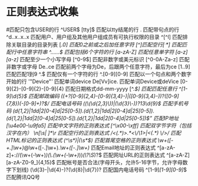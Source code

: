 # 正则表达式收集
    
#匹配只包含USER的行
    ^USER$ 
    [tty]$ 匹配以tty结尾的行
    \. 匹配带句点的行
    ^d..x..x..x 匹配用户、用户组及其他用户组成员有可执行权限的目录
    ^[^l] 匹配排除关联目录的目录列表
    [.*0] 匹配0之前或之后加任意字符
    [^$] 匹配空行
    [^.*$] 匹配匹配行中任意字符串
    ^......$ 匹配包括6个字符的行
    [a-zA-Z] 匹配任意单字符
    [a-z][a-z]* 匹配至少一个小写字母
    [^0-9\$] 匹配非数字或美元标识
    [^0-0A-Za-z] 匹配非数字或字母
    De..ce 匹配前两个字母为De，后跟两个任意字符，最后为ce
    [1..9] 匹配匹配1到9
    ^.$ 匹配仅有一个字符的行
    ^\.[0-9][0-9] 匹配以一个句点和两个数字开始的行
    '"Device"' 匹配单词device
    De[Vv]ice\. 匹配单词Device或deVice
    [0-9]\{2\}-[0-9]\{2\}-[0-9]\{4\} 匹配日期格式dd-mm-yyyy
    [^.*$] 匹配匹配任意行
    ^[1-9]\d{5}$ 匹配邮政编码
    ((\+?[0-9]{2,4}\-[0-9]{3,4}\-)|([0-9]{3,4}\-))?([0-9]{7,8})(\-[0-9]+)?$/ 匹配电话号码
    ((\(\d{2,3}\))|(\d{3}\-))?13\d{9}$ 匹配手机号码
    (d{1,2}|1dd|2[0-4]d|25[0-5]).(d{1,2}|1dd|2[0-4]d|25[0-5]).(d{1,2}|1dd|2[0-4]d|25[0-5]).(d{1,2}|1dd|2[0-4]d|25[0-5])$” 匹配IP地址
    [\u4e00-\u9fa5] 匹配中文字符的正则表达式
    [^\x00-\xff] 匹配双字节字符（包括汉字在内）
    \n[\s| ]*\r 匹配空行的正则表达式
    /<(.*)>.*<\/\1>|<(.*) \/>/ 匹配HTML标记的正则表达式
    (^\s*)|(\s*$) 匹配首尾空格的正则表达式
    \w+([-+.]\w+)*@\w+([-.]\w+)*\.\w+([-.]\w+)* 匹配Email地址的正则表达式
    ^[a-zA-z]+://(\\w+(-\\w+)*)(\\.(\\w+(-\\w+)*))*(\\?\\S*)?$ 匹配网址URL的正则表达式
    ^[a-zA-Z][a-zA-Z0-9_]{4,15}$ 匹配帐号是否合法(字母开头，允许5-16字节，允许字母数字下划线)
        (\d{3}-|\d{4}-)?(\d{8}|\d{7})? 匹配国内电话号码
        ^[1-9]*[1-9][0-9]*$ 匹配腾讯QQ号
